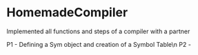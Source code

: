# HomemadeCompiler
Implemented all functions and steps of a compiler with a partner

P1 - Defining a Sym object and creation of a Symbol Table\n
P2 - 
